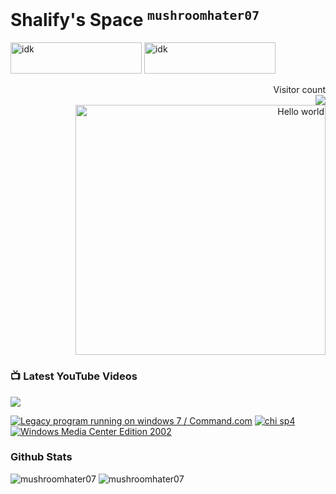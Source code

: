 # **Shalify**'s Space  <sup>`mushroomhater07`</sup>
<p>
  <a href="https://www.buymeacoffee.com/idk"><img alt="idk" height="50" src="https://cdn.buymeacoffee.com/buttons/v2/default-yellow.png" width="210" /></a>
  <a href="https://ko-fi.com/idk"><img alt="idk" height="50" src="https://cdn.ko-fi.com/cdn/kofi3.png?v=3" width="210" /></a>
</p>

 <p align="right">
    Visitor count<br /> <img src="https://profile-counter.glitch.me/mushroomhater07/count.svg" />
    <br />
    <img alt="Hello world" src="https://raw.githubusercontent.com/sagar-viradiya/sagar-viradiya/master/resources/banner.png" width="400" />
  </p>


### 📺 Latest YouTube Videos 
<a href="https://www.youtube.com/channel/UCjEmFOU-tx1TJpxln4aZD5g?sub_confirmation=1"><img src="https://custom-icon-badges.demolab.com/badge/-Subscribe%20For%20More-red?style=for-the-badge&logo=video&logoColor=white" /></a>
<br>
<!-- BEGIN YOUTUBE-CARDS -->
<a href="https://www.youtube.com/watch?v=HvvjLYtmNUg"><img src="https://ytcards.demolab.com/?id=HvvjLYtmNUg&title=Legacy+program+running+on+windows+7+%2F+Command.com&lang=en&timestamp=1618585213&background_color=%230d1117&title_color=%23ffffff&stats_color=%23dedede&max_title_lines=1&width=250&border_radius=5&duration=1529" alt="Legacy program running on windows 7 / Command.com" title="Legacy program running on windows 7 / Command.com"></a>
<a href="https://www.youtube.com/watch?v=V_MRI4HN4Sw"><img src="https://ytcards.demolab.com/?id=V_MRI4HN4Sw&title=chi+sp4&lang=en&timestamp=1618535842&background_color=%230d1117&title_color=%23ffffff&stats_color=%23dedede&max_title_lines=1&width=250&border_radius=5&duration=469" alt="chi sp4" title="chi sp4"></a>
<a href="https://www.youtube.com/watch?v=HgS0L9DK-NI"><img src="https://ytcards.demolab.com/?id=HgS0L9DK-NI&title=Windows+Media+Center+Edition+2002&lang=en&timestamp=1618018212&background_color=%230d1117&title_color=%23ffffff&stats_color=%23dedede&max_title_lines=1&width=250&border_radius=5&duration=931" alt="Windows Media Center Edition 2002" title="Windows Media Center Edition 2002"></a>
<!-- END YOUTUBE-CARDS -->

### Github Stats
<p>
  <img alt="mushroomhater07" src="https://github-readme-streak-stats.herokuapp.com/?user=mushroomhater07&theme=highcontrast" />
  <!--    <img alt="mushroomhater07" src="https://github-readme-stats.vercel.app/api?username=mushroomhater07&show_icons=true&theme=highcontrast&rank_icon=github&include_all_commits=true&show=reviews,discussions_started,discussions_answered,prs_merged,prs_merged_percentage"&lt;!&ndash;    &hide=stars,commits,prs,issues,contribs&ndash;&gt; />-->
  <img alt="mushroomhater07" src="https://github-readme-stats.vercel.app/api/top-langs?username=mushroomhater07&show_icons=true&locale=en&layout=compact&size_weight=0.5&count_weight=0.5&hide=c%2B%2B,c,shaderlab&theme=highcontrast&langs_count=8" />
</p>

